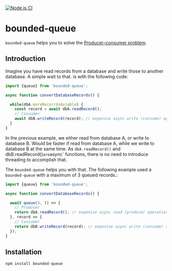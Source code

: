 [![Node.js CI](https://github.com/Borewit/bounded-queue/actions/workflows/nodejs-ci.yml/badge.svg)](https://github.com/Borewit/bounded-queue/actions/workflows/nodejs-ci.yml)

# bounded-queue

`bounded-queue` helps you to solve the [Producer–consumer problem](https://en.wikipedia.org/wiki/Producer%E2%80%93consumer_problem).

## Introduction

Imagine you have read records from a database and write those to another database.
A simple wait to that. is with the following code:

```js
import {queue} from 'bounded-queue';

async function convertDatabaseRecords() {

  while(dbA.moreRecorrdsAviable) {
    const record = await dbA.readRecord();
    // Consumer
    await dbB.writeRecord(record); // expenive async write (consume) operation
  }
}
```
In the previous example, we either read from database A, or write to database B. Would be faster if read from database A, while we write to database B at the same time.
As `dbA.readRecord()` and dbB.readRecord()` are `async` functions, there is no need to introduce threading to accomplish that.  

The `bounded-queue` helps you with that. The following example used a `bounded-queue` with a maximum of 3 queued records.:

```js
import {queue} from 'bounded-queue';

async function convertDatabaseRecords() {

  await queue(3, () => {
    // Producer
    return dbA.readRecord(); // expenive async read (produce) operation
  }, record => {
    // Consumer
    return dbB.writeRecord(record); // expenive async write (consume) operation
  });
}
```

## Installation

```shell
npm install bounded-queue
```
